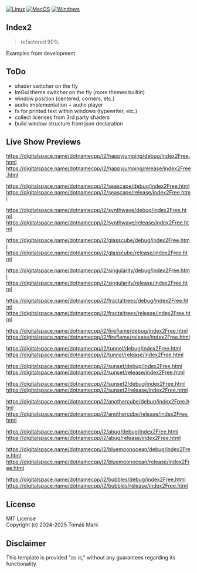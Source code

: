 [![Linux](https://github.com/tomasmark79/index2Free/actions/workflows/linux.yml/badge.svg)](https://github.com/tomasmark79/index2Free/actions/workflows/linux.yml)
[![MacOS](https://github.com/tomasmark79/index2Free/actions/workflows/macos.yml/badge.svg)](https://github.com/tomasmark79/index2Free/actions/workflows/macos.yml)
[![Windows](https://github.com/tomasmark79/index2Free/actions/workflows/windows.yml/badge.svg)](https://github.com/tomasmark79/index2Free/actions/workflows/windows.yml)

## Index2

>refactored 90%

Examples from development 

## ToDo
- shader switcher on the fly
- ImGui theme switcher on the fly (more themes builtin)
- window position (centered, corners, etc.)
- audio implementation + audio player
- fx for printed text within windows (typewriter, etc.)
- collect licenses from 3rd party shaders
- build window structure from json declaration

## Live Show Previews   

https://digitalspace.name/dotnamecpp/i2/happyjumping/debug/index2Free.html
https://digitalspace.name/dotnamecpp/i2/happyjumping/release/index2Free.html

https://digitalspace.name/dotnamecpp/i2/seascape/debug/index2Free.html
https://digitalspace.name/dotnamecpp/i2/seascape/release/index2Free.html

https://digitalspace.name/dotnamecpp/i2/synthwave/debug/index2Free.html
https://digitalspace.name/dotnamecpp/i2/synthwave/release/index2Free.html

https://digitalspace.name/dotnamecpp/i2/glasscube/debug/index2Free.html
https://digitalspace.name/dotnamecpp/i2/glasscube/release/index2Free.html

https://digitalspace.name/dotnamecpp/i2/singularity/debug/index2Free.html
https://digitalspace.name/dotnamecpp/i2/singularity/release/index2Free.html

https://digitalspace.name/dotnamecpp/i2/fractaltrees/debug/index2Free.html
https://digitalspace.name/dotnamecpp/i2/fractaltrees/release/index2Free.html

https://digitalspace.name/dotnamecpp/i2/fireflame/debug/index2Free.html
https://digitalspace.name/dotnamecpp/i2/fireflame/release/index2Free.html

https://digitalspace.name/dotnamecpp/i2/tunnel/debug/index2Free.html
https://digitalspace.name/dotnamecpp/i2/tunnel/release/index2Free.html

https://digitalspace.name/dotnamecpp/i2/sunset/debug/index2Free.html
https://digitalspace.name/dotnamecpp/i2/sunset/release/index2Free.html

https://digitalspace.name/dotnamecpp/i2/sunset2/debug/index2Free.html
https://digitalspace.name/dotnamecpp/i2/sunset2/release/index2Free.html

https://digitalspace.name/dotnamecpp/i2/anothercube/debug/index2Free.html
https://digitalspace.name/dotnamecpp/i2/anothercube/release/index2Free.html

https://digitalspace.name/dotnamecpp/i2/abug/debug/index2Free.html
https://digitalspace.name/dotnamecpp/i2/abug/release/index2Free.html

https://digitalspace.name/dotnamecpp/i2/bluemoonocean/debug/index2Free.html
https://digitalspace.name/dotnamecpp/i2/bluemoonocean/release/index2Free.html

https://digitalspace.name/dotnamecpp/i2/bubbles/debug/index2Free.html
https://digitalspace.name/dotnamecpp/i2/bubbles/release/index2Free.html


## License

MIT License  
Copyright (c) 2024-2025 Tomáš Mark

## Disclaimer

This template is provided "as is," without any guarantees regarding its functionality.

